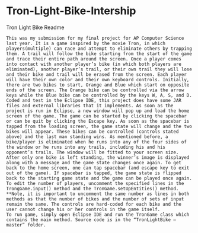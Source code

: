 # Tron-Light-Bike-Intership
Tron Light Bike Readme

	This was my submission for my final project for AP Computer Science last year. It is a game inspired by the movie Tron, in which players(multiple) can race and attempt to eliminate others by trapping them. A trail will follow the bike starting from the start of the game and trace their entire path around the screen. Once a player comes into contact with another player’s bike (in which both players are eliminated), another player’s trail, or their own trail they will lose and their bike and trail will be erased from the screen. Each player will have their own color and their own keyboard controls. Initially, there are two bikes to start, Orange and Blue which start on opposite ends of the screen. The Orange bike can be controlled via the arrow keys while the Blue bike can be controlled by the keys W, A, S, and D.
	Coded and test in the Eclipse IDE, this project does have some JAR files and external libraries that it implements. As soon as the project is run in Eclipse, a new window will pop up and load the home screen of the game. The game can be started by clicking the spacebar or can be quit by clicking the Escape key. As soon as the spacebar is tapped from the loading screen, the game state will change and the two bikes will appear. These bikes can be controlled (controls stated above) and the last man standing wins. As mentioned before, a bike/player is eliminated when he runs into any of the four sides of the window or he runs into any trails, including his and his opponent’s trails. The window will be fitted to your screen size. After only one bike is left standing, the winner’s image is displayed along with a message and the game state changes once again. To get back to the home screen, one can tap spacebar (and escape key to exit out of the game). If spacebar is tapped, the game state is flipped back to the starting game state and the game can be played once again.
	To edit the number of players, uncomment the specified lines in the TrongGame.input() method and the TronGame.setUpEntities() method. **Note, it is important to uncomment the same number as lines in both methods as that the number of bikes and the number of sets of input remain the same. The controls are hard-coded for each bike and the user cannot change his or her controls in the game itself.
	To run game, simply open Eclipse IDE and run the TronGame class which contains the main method. Source code is in the “TronLightBike – master” folder.
